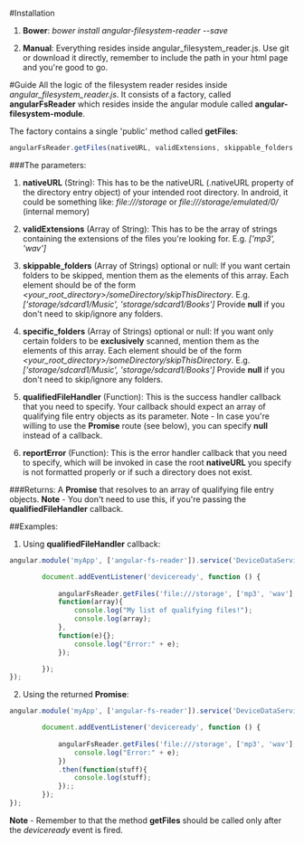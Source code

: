 #Installation
1. **Bower**: *bower install angular-filesystem-reader --save*

2. **Manual**: Everything resides inside angular_filesystem_reader.js. Use git or download it directly, remember to include the path in your html page and you're good to go.

#Guide
All the logic of the filesystem reader resides inside *angular_filesystem_reader.js*. It consists of a factory, called **angularFsReader** which resides inside the angular module called **angular-filesystem-module**.

The factory contains a single 'public' method called **getFiles**:
```javascript
angularFsReader.getFiles(nativeURL, validExtensions, skippable_folders, specific_folders, qualifiedFileHandler, reportError);
```
###The parameters:

1. **nativeURL** (String):
This has to be the nativeURL (.nativeURL property of the directory entry object) of your intended root directory. 
In android, it could be something like: *file:///storage* or *file:///storage/emulated/0/* (internal memory)

2. **validExtensions** (Array of String):
This has to be the array of strings containing the extensions of the files you're looking for. E.g. *['mp3', 'wav']*

3. **skippable_folders** (Array of Strings) optional or null:
If you want certain folders to be skipped, mention them as the elements of this array. 
Each element should be of the form *<your_root_directory>/someDirectory/skipThisDirectory*.
E.g. *['storage/sdcard1/Music', 'storage/sdcard1/Books']*
Provide **null** if you don't need to skip/ignore any folders.

4. **specific_folders** (Array of Strings) optional or null:
If you want only certain folders to be **exclusively** scanned, mention them as the elements of this array. 
Each element should be of the form *<your_root_directory>/someDirectory/skipThisDirectory*.
E.g. *['storage/sdcard1/Music', 'storage/sdcard1/Books']*
Provide **null** if you don't need to skip/ignore any folders.

5. **qualifiedFileHandler** (Function):
This is the success handler callback that you need to specify. Your callback should expect an array of qualifying file entry objects as its parameter.
Note - In case you're willing to use the **Promise** route (see below), you can specify **null** instead of a callback.

6. **reportError** (Function):
This is the error handler callback that you need to specify, which will be invoked in case the root **nativeURL** you specify is not formatted properly or if such a directory does not exist.

###Returns:
A **Promise** that resolves to an array of qualifying file entry objects.
**Note** - You don't need to use this, if you're passing the **qualifiedFileHandler** callback.



##Examples:
1. Using **qualifiedFileHandler** callback:
```javascript
angular.module('myApp', ['angular-fs-reader']).service('DeviceDataService', ['$q' 'angularFsReader', function ($q, angularFsReader) {

        document.addEventListener('deviceready', function () {
            
            angularFsReader.getFiles('file:///storage', ['mp3', 'wav'], ['storage/sdcard1/Music', 'storage/sdcard1/Books'], ['storage/emulated/0/', 'storage/sdcard1'], 
			function(array){
				console.log("My list of qualifying files!");
                console.log(array);
            }, 
			function(e){};
				console.log("Error:" + e);
            });

        });
});
```

2. Using the returned **Promise**:
```javascript
angular.module('myApp', ['angular-fs-reader']).service('DeviceDataService', ['$q' 'angularFsReader', function ($q, angularFsReader) {

        document.addEventListener('deviceready', function () {
            
            angularFsReader.getFiles('file:///storage', ['mp3', 'wav'], ['storage/sdcard1/Music', 'storage/sdcard1/Books'], ['storage/emulated/0/', 'storage/sdcard1'], null, function(e){};
				console.log("Error:" + e);
            })
			.then(function(stuff){
                console.log(stuff);
            });;            
        });
});
```

**Note** - Remember to that the method **getFiles** should be called only after the *deviceready* event is fired.
